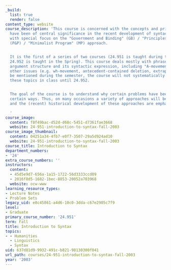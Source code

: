 ```yaml
---
_build:
  list: true
  render: false
content_type: website
course_description: 'This course is concerned with the concepts and principles which
  have been of central significance in the recent development of syntactic theory,
  with special focus on the "Government and Binding" (GB) / "Principles and Parameters"
  (P&P) / "Minimalist Program" (MP) approach.


  It is the first of a series of two courses (24.951 is taught during the Fall and
  24.952 is taught in the Spring). This course deals mostly with phrase structure,
  argument structure and its syntactic expression, including "A-movement". Though
  other issues (e.g. wh-movement, antecedent-contained deletion, extraposition) may
  be mentioned during the semester, the course will not systematically investigate
  these topics in class until 24.952.


  The goal of the course is to understand why certain problems have been treated in
  certain ways. Thus, on many occasions a variety of approaches will be discussed,
  and the (recent) historical development of these approaches are emphasized.

  '
course_image:
  content: f8f49bac-d52d-d68c-5451-d7361fae3668
  website: 24-951-introduction-to-syntax-fall-2003
course_image_thumbnail:
  content: 04251a34-4fb7-e0f7-3507-29a5d924ad10
  website: 24-951-introduction-to-syntax-fall-2003
course_title: Introduction to Syntax
department_numbers:
- '24'
extra_course_numbers: ''
instructors:
  content:
  - 45d5e9d7-656a-1a15-1722-56d3333ccd09
  - 2016f8d5-1682-1bec-8853-20052a703968
  website: ocw-www
learning_resource_types:
- Lecture Notes
- Problem Sets
legacy_uid: e8c45861-a4d6-10c0-3dda-c67e2905c7f9
level:
- Graduate
primary_course_number: '24.951'
term: Fall
title: Introduction to Syntax
topics:
- - Humanities
  - Linguistics
  - Syntax
uid: 637d81d9-9932-491c-b821-98130300f041
url_path: courses/24-951-introduction-to-syntax-fall-2003
year: '2003'
---
```


